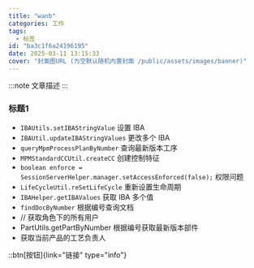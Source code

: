 ```yaml
---
title: "wanb"
categories: 工作
tags:
  - 标签
id: "ba3c1f6a24196195"
date: 2025-03-11 13:15:33
cover: "封面图URL (为空默认随机内置封面 /public/assets/images/banner)"
---
```


:::note
文章描述
:::

### 标题1
- `IBAUtils.setIBAStringValue` 设置 IBA
- `IBAUtil.updateIBAStringValues` 更改多个 IBA
- `queryMpmProcessPlanByNumber` 查询最新版本工序
- `MPMStandardCCUtil.createCC` 创建控制特征
- `boolean enforce = SessionServerHelper.manager.setAccessEnforced(false);` 权限问题
- `LifeCycleUtil.reSetLifeCycle` 重新设置生命周期
- `IBAHelper.getIBAValues` 获取 IBA 多个值
- `findDocByNumber` 根据编号查询文档
- // 获取角色下的所有用户
- PartUtils.getPartByNumber  根据编号获取最新版本部件
- 获取当前产品的工艺负责人

::btn[按钮]{link="链接" type="info"}